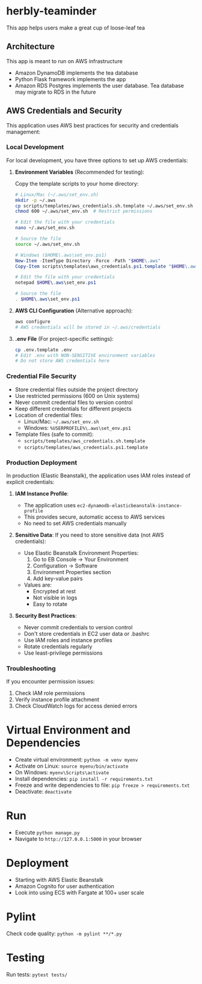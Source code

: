 # herbly-teaminder
This app helps users make a great cup of loose-leaf tea

## Architecture
This app is meant to run on AWS infrastructure
- Amazon DynamoDB implements the tea database
- Python Flask framework implements the app
- Amazon RDS Postgres implements the user database. Tea database may migrate to RDS in the future

## AWS Credentials and Security

This application uses AWS best practices for security and credentials management:

### Local Development
For local development, you have three options to set up AWS credentials:

1. **Environment Variables** (Recommended for testing):
   
   Copy the template scripts to your home directory:

   ```bash
   # Linux/Mac (~/.aws/set_env.sh)
   mkdir -p ~/.aws
   cp scripts/templates/aws_credentials.sh.template ~/.aws/set_env.sh
   chmod 600 ~/.aws/set_env.sh  # Restrict permissions
   
   # Edit the file with your credentials
   nano ~/.aws/set_env.sh
   
   # Source the file
   source ~/.aws/set_env.sh
   ```

   ```powershell
   # Windows ($HOME\.aws\set_env.ps1)
   New-Item -ItemType Directory -Force -Path "$HOME\.aws"
   Copy-Item scripts\templates\aws_credentials.ps1.template "$HOME\.aws\set_env.ps1"
   
   # Edit the file with your credentials
   notepad $HOME\.aws\set_env.ps1
   
   # Source the file
   . $HOME\.aws\set_env.ps1
   ```

2. **AWS CLI Configuration** (Alternative approach):
   ```bash
   aws configure
   # AWS credentials will be stored in ~/.aws/credentials
   ```

3. **.env File** (For project-specific settings):
   ```bash
   cp .env.template .env
   # Edit .env with NON-SENSITIVE environment variables
   # Do not store AWS credentials here
   ```

### Credential File Security
- Store credential files outside the project directory
- Use restricted permissions (600 on Unix systems)
- Never commit credential files to version control
- Keep different credentials for different projects
- Location of credential files:
  - Linux/Mac: `~/.aws/set_env.sh`
  - Windows: `%USERPROFILE%\.aws\set_env.ps1`
- Template files (safe to commit):
  - `scripts/templates/aws_credentials.sh.template`
  - `scripts/templates/aws_credentials.ps1.template`

### Production Deployment
In production (Elastic Beanstalk), the application uses IAM roles instead of explicit credentials:

1. **IAM Instance Profile**:
   - The application uses `ec2-dynamodb-elasticbeanstalk-instance-profile`
   - This provides secure, automatic access to AWS services
   - No need to set AWS credentials manually

2. **Sensitive Data**:
   If you need to store sensitive data (not AWS credentials):
   - Use Elastic Beanstalk Environment Properties:
     1. Go to EB Console → Your Environment
     2. Configuration → Software
     3. Environment Properties section
     4. Add key-value pairs
   - Values are:
     - Encrypted at rest
     - Not visible in logs
     - Easy to rotate

3. **Security Best Practices**:
   - Never commit credentials to version control
   - Don't store credentials in EC2 user data or .bashrc
   - Use IAM roles and instance profiles
   - Rotate credentials regularly
   - Use least-privilege permissions

### Troubleshooting
If you encounter permission issues:
1. Check IAM role permissions
2. Verify instance profile attachment
3. Check CloudWatch logs for access denied errors

# Virtual Environment and Dependencies
- Create virtual environment: `python -m venv myenv`
- Activate on Linux: `source myenv/bin/activate`
- On Windows: `myenv\Scripts\activate`
- Install dependencies: `pip install -r requirements.txt`
- Freeze and write dependencies to file: `pip freeze > requirements.txt`
- Deactivate: `deactivate`

# Run
- Execute `python manage.py`
- Navigate to `http://127.0.0.1:5000` in your browser

# Deployment
- Starting with AWS Elastic Beanstalk
- Amazon Cognito for user authentication
- Look into using ECS with Fargate at 100+ user scale

# Pylint
Check code quality: `python -m pylint **/*.py`

# Testing
Run tests: `pytest tests/`
